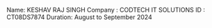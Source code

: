 Name: KESHAV RAJ SINGH
Company : CODTECH IT SOLUTIONS
ID : CT08DS7874
Duration: August to September 2024

